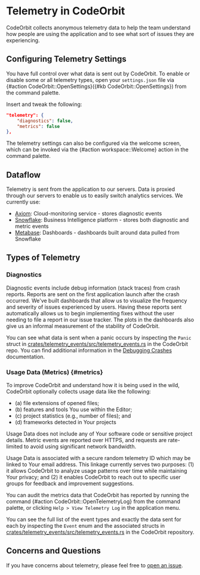 # Telemetry in CodeOrbit

CodeOrbit collects anonymous telemetry data to help the team understand how people are using the application and to see what sort of issues they are experiencing.

## Configuring Telemetry Settings

You have full control over what data is sent out by CodeOrbit. To enable or disable some or all telemetry types, open your `settings.json` file via {#action CodeOrbit::OpenSettings}({#kb CodeOrbit::OpenSettings}) from the command palette.

Insert and tweak the following:

```json
"telemetry": {
    "diagnostics": false,
    "metrics": false
},
```

The telemetry settings can also be configured via the welcome screen, which can be invoked via the {#action workspace::Welcome} action in the command palette.

## Dataflow

Telemetry is sent from the application to our servers. Data is proxied through our servers to enable us to easily switch analytics services. We currently use:

- [Axiom](https://axiom.co): Cloud-monitoring service - stores diagnostic events
- [Snowflake](https://snowflake.com): Business Intelligence platform - stores both diagnostic and metric events
- [Metabase](https://www.metabase.com): Dashboards - dashboards built around data pulled from Snowflake

## Types of Telemetry

### Diagnostics

Diagnostic events include debug information (stack traces) from crash reports. Reports are sent on the first application launch after the crash occurred. We've built dashboards that allow us to visualize the frequency and severity of issues experienced by users. Having these reports sent automatically allows us to begin implementing fixes without the user needing to file a report in our issue tracker. The plots in the dashboards also give us an informal measurement of the stability of CodeOrbit.

You can see what data is sent when a panic occurs by inspecting the `Panic` struct in [crates/telemetry_events/src/telemetry_events.rs](https://github.com/codeorbit-industries/CodeOrbit/blob/main/crates/telemetry_events/src/telemetry_events.rs) in the CodeOrbit repo. You can find additional information in the [Debugging Crashes](./development/debugging-crashes.md) documentation.

### Usage Data (Metrics) {#metrics}

To improve CodeOrbit and understand how it is being used in the wild, CodeOrbit optionally collects usage data like the following:

- (a) file extensions of opened files;
- (b) features and tools You use within the Editor;
- (c) project statistics (e.g., number of files); and
- (d) frameworks detected in Your projects

Usage Data does not include any of Your software code or sensitive project details. Metric events are reported over HTTPS, and requests are rate-limited to avoid using significant network bandwidth.

Usage Data is associated with a secure random telemetry ID which may be linked to Your email address. This linkage currently serves two purposes: (1) it allows CodeOrbit to analyze usage patterns over time while maintaining Your privacy; and (2) it enables CodeOrbit to reach out to specific user groups for feedback and improvement suggestions.

You can audit the metrics data that CodeOrbit has reported by running the command {#action CodeOrbit::OpenTelemetryLog} from the command palette, or clicking `Help > View Telemetry Log` in the application menu.

You can see the full list of the event types and exactly the data sent for each by inspecting the `Event` enum and the associated structs in [crates/telemetry_events/src/telemetry_events.rs](https://github.com/codeorbit-industries/CodeOrbit/blob/main/crates/telemetry_events/src/telemetry_events.rs) in the CodeOrbit repository.

## Concerns and Questions

If you have concerns about telemetry, please feel free to [open an issue](https://github.com/codeorbit-industries/CodeOrbit/issues/new/choose).
